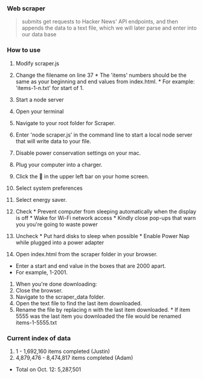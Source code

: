 ### Web scraper
> submits get requests to Hacker News' API endpoints, and then appends the data to a text file, which we will later parse and enter into our data base

### How to use
1. Modify scraper.js 
  1. Change the filename on line 37
    * The 'items' numbers should be the same as your beginning and end values from index.html.
    * For example: 'items-1-n.txt' for start of 1.
 
1. Start a node server
  1. Open your terminal
  1. Navigate to your root folder for Scraper.
  1. Enter 'node scraper.js' in the command line to start a local node server that will write data to your file.
1. Disable power conservation settings on your mac.
  1. Plug your computer into a charger.
  1. Click the  in the upper left bar on your home screen.
  1. Select system preferences
  1. Select energy saver.
  1. Check
    * Prevent computer from sleeping automatically when the display is off
    * Wake for Wi-Fi network access
    * Kindly close pop-ups that warn you you're going to waste power
  1. Uncheck
    * Put hard disks to sleep when possible
    * Enable Power Nap while plugged into a power adapter
1. Open index.html from the scraper folder in your browser.
  * Enter a start and end value in the boxes that are 2000 apart.
  * For example, 1-2001.
1. When you're done downloading:
  1. Close the browser.
  1. Navigate to the scraper_data folder.
  1. Open the text file to find the last item downloaded.
  1. Rename the file by replacing n with the last item downloaded.
    * If item 5555 was the last item you downloaded the file would be renamed items-1-5555.txt

### Current index of data
1. 1 - 1,692,160 items completed (Justin)
1. 4,879,476 - 8,474,817 items completed (Adam)

* Total on Oct. 12: 5,287,501